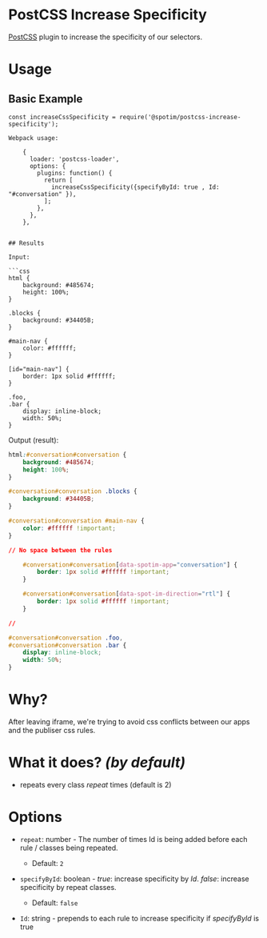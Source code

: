 
# PostCSS Increase Specificity

[PostCSS](https://github.com/postcss/postcss) plugin to increase the specificity of our selectors.



# Usage

## Basic Example

```
const increaseCssSpecificity = require('@spotim/postcss-increase-specificity');

Webpack usage:

    {
      loader: 'postcss-loader',
      options: {
        plugins: function() {
          return [
            increaseCssSpecificity({specifyById: true , Id: "#conversation" }),
          ];
        },
      },
    },


## Results

Input:

```css
html {
	background: #485674;
	height: 100%;
}

.blocks {
	background: #34405B;
}

#main-nav {
	color: #ffffff;
}

[id="main-nav"] {
	border: 1px solid #ffffff;
}

.foo,
.bar {
	display: inline-block;
	width: 50%;
}

```

Output (result):

```css
html:#conversation#conversation {
	background: #485674;
	height: 100%;
}

#conversation#conversation .blocks {
	background: #34405B;
}

#conversation#conversation #main-nav {
	color: #ffffff !important;
}

// No space between the rules

	#conversation#conversation[data-spotim-app="conversation"] {
		border: 1px solid #ffffff !important;
	}

	#conversation#conversation[data-spot-im-direction="rtl"] {
		border: 1px solid #ffffff !important;
	}

//

#conversation#conversation .foo,
#conversation#conversation .bar {
	display: inline-block;
	width: 50%;
}

```


# Why?

After leaving iframe, we're trying to avoid css conflicts between our apps and the publiser css rules.


# What it does? *(by default)*

 - repeats every class *repeat* times (default is 2)


# Options

 - `repeat`: number - The number of times Id is being added before each rule /  classes being repeated.
 	 - Default: `2`
 - `specifyById`: boolean - *true*: increase specificity by *Id*.
 			    *false*: increase specificity by repeat classes.
 	 - Default: `false`
	 
 - `Id`: string - prepends to each rule to increase specificity if *specifyById* is true

